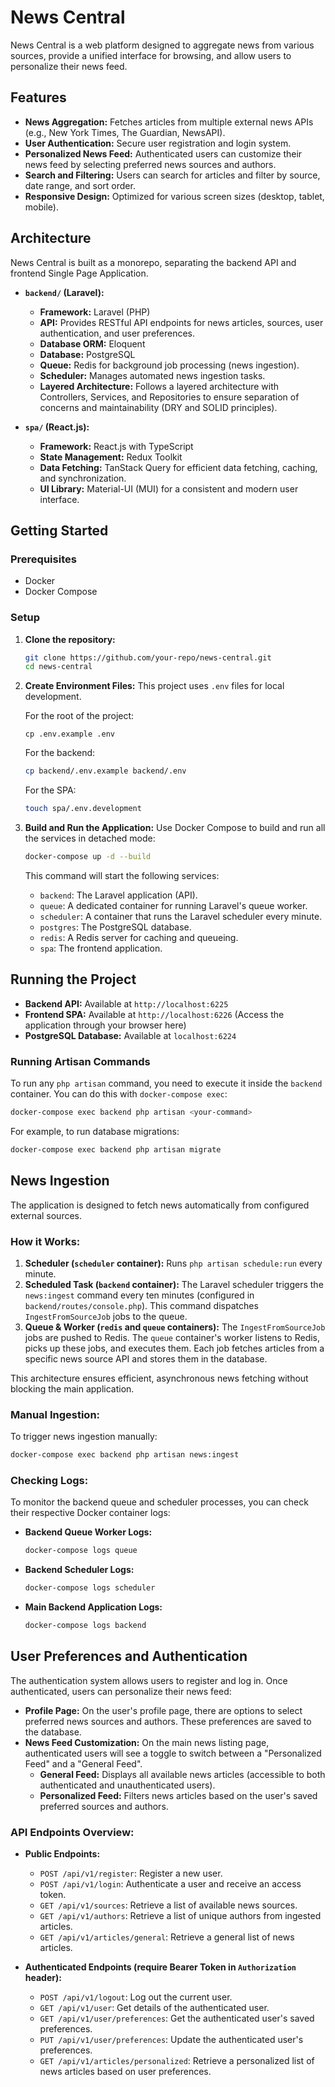 # News Central

News Central is a web platform designed to aggregate news from various sources, provide a unified interface for browsing, and allow users to personalize their news feed.

## Features

-   **News Aggregation:** Fetches articles from multiple external news APIs (e.g., New York Times, The Guardian, NewsAPI).
-   **User Authentication:** Secure user registration and login system.
-   **Personalized News Feed:** Authenticated users can customize their news feed by selecting preferred news sources and authors.
-   **Search and Filtering:** Users can search for articles and filter by source, date range, and sort order.
-   **Responsive Design:** Optimized for various screen sizes (desktop, tablet, mobile).

## Architecture

News Central is built as a monorepo, separating the backend API and frontend Single Page Application.

-   **`backend/` (Laravel):**
    *   **Framework:** Laravel (PHP)
    *   **API:** Provides RESTful API endpoints for news articles, sources, user authentication, and user preferences.
    *   **Database ORM:** Eloquent
    *   **Database:** PostgreSQL
    *   **Queue:** Redis for background job processing (news ingestion).
    *   **Scheduler:** Manages automated news ingestion tasks.
    *   **Layered Architecture:** Follows a layered architecture with Controllers, Services, and Repositories to ensure separation of concerns and maintainability (DRY and SOLID principles).

-   **`spa/` (React.js):**
    *   **Framework:** React.js with TypeScript
    *   **State Management:** Redux Toolkit
    *   **Data Fetching:** TanStack Query for efficient data fetching, caching, and synchronization.
    *   **UI Library:** Material-UI (MUI) for a consistent and modern user interface.

## Getting Started

### Prerequisites

-   Docker
-   Docker Compose

### Setup

1.  **Clone the repository:**
    ```bash
    git clone https://github.com/your-repo/news-central.git
    cd news-central
    ```

2.  **Create Environment Files:**
    This project uses `.env` files for local development.

    For the root of the project:
    ```
    cp .env.example .env
    ```
    For the backend:
    ```bash
    cp backend/.env.example backend/.env
    ```
    For the SPA:
    ```bash
    touch spa/.env.development
    ```
    
3.  **Build and Run the Application:**
    Use Docker Compose to build and run all the services in detached mode:
    ```bash
    docker-compose up -d --build
    ```

    This command will start the following services:
    -   `backend`: The Laravel application (API).
    -   `queue`: A dedicated container for running Laravel's queue worker.
    -   `scheduler`: A container that runs the Laravel scheduler every minute.
    -   `postgres`: The PostgreSQL database.
    -   `redis`: A Redis server for caching and queueing.
    -   `spa`: The frontend application.

## Running the Project

-   **Backend API:** Available at `http://localhost:6225`
-   **Frontend SPA:** Available at `http://localhost:6226` (Access the application through your browser here)
-   **PostgreSQL Database:** Available at `localhost:6224`

### Running Artisan Commands

To run any `php artisan` command, you need to execute it inside the `backend` container. You can do this with `docker-compose exec`:

```bash
docker-compose exec backend php artisan <your-command>
```

For example, to run database migrations:
```bash
docker-compose exec backend php artisan migrate
```

## News Ingestion

The application is designed to fetch news automatically from configured external sources.

### How it Works:

1.  **Scheduler (`scheduler` container):** Runs `php artisan schedule:run` every minute.
2.  **Scheduled Task (`backend` container):** The Laravel scheduler triggers the `news:ingest` command every ten minutes (configured in `backend/routes/console.php`). This command dispatches `IngestFromSourceJob` jobs to the queue.
3.  **Queue & Worker (`redis` and `queue` containers):** The `IngestFromSourceJob` jobs are pushed to Redis. The `queue` container's worker listens to Redis, picks up these jobs, and executes them. Each job fetches articles from a specific news source API and stores them in the database.

This architecture ensures efficient, asynchronous news fetching without blocking the main application.

### Manual Ingestion:

To trigger news ingestion manually:
```bash
docker-compose exec backend php artisan news:ingest
```

### Checking Logs:

To monitor the backend queue and scheduler processes, you can check their respective Docker container logs:

-   **Backend Queue Worker Logs:**
    ```bash
    docker-compose logs queue
    ```
-   **Backend Scheduler Logs:**
    ```bash
    docker-compose logs scheduler
    ```
-   **Main Backend Application Logs:**
    ```bash
    docker-compose logs backend
    ```

## User Preferences and Authentication

The authentication system allows users to register and log in. Once authenticated, users can personalize their news feed:

-   **Profile Page:** On the user's profile page, there are options to select preferred news sources and authors. These preferences are saved to the database.
-   **News Feed Customization:** On the main news listing page, authenticated users will see a toggle to switch between a "Personalized Feed" and a "General Feed".
    *   **General Feed:** Displays all available news articles (accessible to both authenticated and unauthenticated users).
    *   **Personalized Feed:** Filters news articles based on the user's saved preferred sources and authors.

### API Endpoints Overview:

-   **Public Endpoints:**
    *   `POST /api/v1/register`: Register a new user.
    *   `POST /api/v1/login`: Authenticate a user and receive an access token.
    *   `GET /api/v1/sources`: Retrieve a list of available news sources.
    *   `GET /api/v1/authors`: Retrieve a list of unique authors from ingested articles.
    *   `GET /api/v1/articles/general`: Retrieve a general list of news articles.

-   **Authenticated Endpoints (require Bearer Token in `Authorization` header):**
    *   `POST /api/v1/logout`: Log out the current user.
    *   `GET /api/v1/user`: Get details of the authenticated user.
    *   `GET /api/v1/user/preferences`: Get the authenticated user's saved preferences.
    *   `PUT /api/v1/user/preferences`: Update the authenticated user's preferences.
    *   `GET /api/v1/articles/personalized`: Retrieve a personalized list of news articles based on user preferences.
